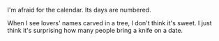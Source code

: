 I'm afraid for the calendar. Its days are numbered.

When I see lovers' names carved in a tree, I don't think it's sweet. I just think it's surprising how many people bring a knife on a date.
